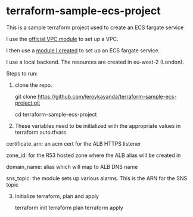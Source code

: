 # terraform-sample-ecs-project
This is a sample terraform project used to create an ECS fargate service

I use the [official VPC module](https://registry.terraform.io/modules/terraform-aws-modules/vpc/aws/latest) to set up a VPC.

I then use a [module I created](https://registry.terraform.io/modules/leroykayanda/ecsModule/aws/latest) to set up an ECS fargate service.

I use a local backend. The resources are created in eu-west-2 (London).

Steps to run:

1. clone the repo.

    git clone https://github.com/leroykayanda/terraform-sample-ecs-project.git
    
    cd terraform-sample-ecs-project

2. These variables need to be initialized with the appropriate values in terraform.auto.tfvars

certificate_arn: 
an acm cert for the ALB HTTPS listener

zone_id: 
for the R53 hosted zone where the ALB alias will be created in  

domain_name: alias which will map to ALB DNS name 
       
sns_topic: the module sets up various alarms. This is the ARN for the SNS topic            

3. Initialize terraform, plan and apply

    terraform init
    terraform plan
    terraform apply

